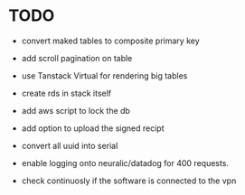 
# TODO

- convert maked tables to composite primary key

- add scroll pagination on table
- use Tanstack Virtual for rendering big tables
- create rds in stack itself
- add aws script to lock the db
- add option to upload the signed recipt
- convert all uuid into serial
 
- enable logging onto neuralic/datadog for 400 requests.
- check continuosly if the software is connected to the vpn